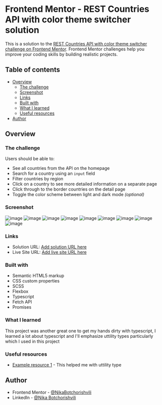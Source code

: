 # Frontend Mentor - REST Countries API with color theme switcher solution

This is a solution to the [REST Countries API with color theme switcher challenge on Frontend Mentor](https://www.frontendmentor.io/challenges/rest-countries-api-with-color-theme-switcher-5cacc469fec04111f7b848ca). Frontend Mentor challenges help you improve your coding skills by building realistic projects. 

## Table of contents

- [Overview](#overview)
  - [The challenge](#the-challenge)
  - [Screenshot](#screenshot)
  - [Links](#links)
  - [Built with](#built-with)
  - [What I learned](#what-i-learned)
  - [Useful resources](#useful-resources)
- [Author](#author)


## Overview

### The challenge

Users should be able to:

- See all countries from the API on the homepage
- Search for a country using an `input` field
- Filter countries by region
- Click on a country to see more detailed information on a separate page
- Click through to the border countries on the detail page
- Toggle the color scheme between light and dark mode *(optional)*

### Screenshot

![image](https://user-images.githubusercontent.com/58900787/236881837-3910543b-f050-4c79-a592-24fde1290f39.png)
![image](https://user-images.githubusercontent.com/58900787/236881860-94caa5ae-127f-4ef4-9cf1-9b6dacb9fb54.png)
![image](https://user-images.githubusercontent.com/58900787/236881905-4550f2eb-fc35-4b79-9d65-f451c2cc6729.png)
![image](https://user-images.githubusercontent.com/58900787/236881989-f4f8db12-8404-43bf-a840-18484563c4cb.png)
![image](https://user-images.githubusercontent.com/58900787/236882024-5c5e3e9e-cbd6-40e4-80a6-5e6a3f264104.png)
![image](https://user-images.githubusercontent.com/58900787/236882065-bb50ae3a-ee0d-47ac-a089-1964416cecdf.png)
![image](https://user-images.githubusercontent.com/58900787/236882168-00444eb5-d98c-4e18-8bbc-74ee7fca26aa.png)
![image](https://user-images.githubusercontent.com/58900787/236882298-e3a6d332-ac79-4436-86c7-f8984d5653d5.png)
![image](https://user-images.githubusercontent.com/58900787/236882347-c4c9d10f-c902-4a1b-816a-da27b803a943.png)


### Links

- Solution URL: [Add solution URL here](https://your-solution-url.com)
- Live Site URL: [Add live site URL here](https://your-live-site-url.com)

### Built with

- Semantic HTML5 markup
- CSS custom properties
- SCSS
- Flexbox
- Typescript
- Fetch API
- Promises

### What I learned

This project was another great one to get my hands dirty with typescript, I learned a lot about typescript and I'll emphasize uttility types particularly <Record> which I used in this project


### Useful resources

- [Example resource 1](https://www.typescriptlang.org/docs/handbook/utility-types.html#recordkeys-type) - This helped me with <Record> uttility type

## Author

- Frontend Mentor - [@NikaBotchorishvili](https://www.frontendmentor.io/profile/NikaBotchorishvili)
- LinkedIn - [@Nika Botchorishvili](https://www.linkedin.com/in/nika-botchorishvili-a27b09234/)
